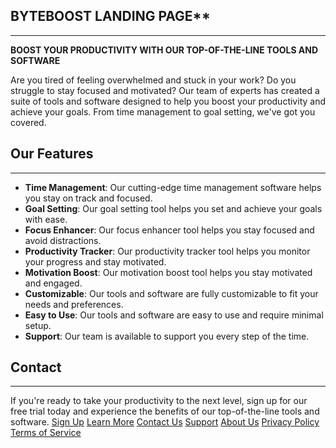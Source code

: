## BYTEBOOST LANDING PAGE**
--------------
**BOOST YOUR PRODUCTIVITY WITH OUR TOP-OF-THE-LINE TOOLS AND SOFTWARE**

Are you tired of feeling overwhelmed and stuck in your work? Do you struggle to stay focused and motivated?
Our team of experts has created a suite of tools and software designed to help you boost your productivity and 
achieve your goals. From time management to goal setting, we've got you covered.

## Our Features
------------
- **Time Management**: Our cutting-edge time management software helps you stay on track and focused.
- **Goal Setting**: Our goal setting tool helps you set and achieve your goals with ease.
- **Focus Enhancer**: Our focus enhancer tool helps you stay focused and avoid distractions.
- **Productivity Tracker**: Our productivity tracker tool helps you monitor your progress and stay motivated.
- **Motivation Boost**: Our motivation boost tool helps you stay motivated and engaged.
- **Customizable**: Our tools and software are fully customizable to fit your needs and preferences.
- **Easy to Use**: Our tools and software are easy to use and require minimal setup.
- **Support**: Our team is available to support you every step of the time.

## Contact 
---------
If you're ready to take your productivity to the next level, sign up for our free trial today
and experience the benefits of our top-of-the-line tools and software.
[Sign Up](#)
[Learn More](#)
[Contact Us](#)
[Support](#)
[About Us](#)
[Privacy Policy](#)
[Terms of Service](#)
